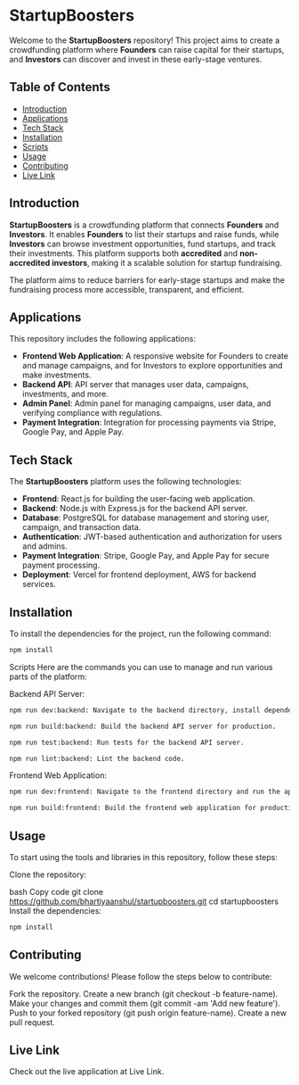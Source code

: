 # StartupBoosters

Welcome to the **StartupBoosters** repository! This project aims to create a crowdfunding platform where **Founders** can raise capital for their startups, and **Investors** can discover and invest in these early-stage ventures.

## Table of Contents
- [Introduction](#introduction)
- [Applications](#applications)
- [Tech Stack](#tech-stack)
- [Installation](#installation)
- [Scripts](#scripts)
- [Usage](#usage)
- [Contributing](#contributing)
- [Live Link](#live-link)

## Introduction
**StartupBoosters** is a crowdfunding platform that connects **Founders** and **Investors**. It enables **Founders** to list their startups and raise funds, while **Investors** can browse investment opportunities, fund startups, and track their investments. This platform supports both **accredited** and **non-accredited investors**, making it a scalable solution for startup fundraising.

The platform aims to reduce barriers for early-stage startups and make the fundraising process more accessible, transparent, and efficient.

## Applications
This repository includes the following applications:

- **Frontend Web Application**: A responsive website for Founders to create and manage campaigns, and for Investors to explore opportunities and make investments.
- **Backend API**: API server that manages user data, campaigns, investments, and more.
- **Admin Panel**: Admin panel for managing campaigns, user data, and verifying compliance with regulations.
- **Payment Integration**: Integration for processing payments via Stripe, Google Pay, and Apple Pay.

## Tech Stack
The **StartupBoosters** platform uses the following technologies:

- **Frontend**: React.js for building the user-facing web application.
- **Backend**: Node.js with Express.js for the backend API server.
- **Database**: PostgreSQL for database management and storing user, campaign, and transaction data.
- **Authentication**: JWT-based authentication and authorization for users and admins.
- **Payment Integration**: Stripe, Google Pay, and Apple Pay for secure payment processing.
- **Deployment**: Vercel for frontend deployment, AWS for backend services.

## Installation
To install the dependencies for the project, run the following command:

```bash
npm install
```

Scripts
Here are the commands you can use to manage and run various parts of the platform:

Backend API Server:
```bash
npm run dev:backend: Navigate to the backend directory, install dependencies, and start the development server.
```
```bash
npm run build:backend: Build the backend API server for production.
```
```bash
npm run test:backend: Run tests for the backend API server.
```
```bash
npm run lint:backend: Lint the backend code.
```

Frontend Web Application:
```bash
npm run dev:frontend: Navigate to the frontend directory and run the app using React.
```
```bash
npm run build:frontend: Build the frontend web application for production.
```


## Usage
To start using the tools and libraries in this repository, follow these steps:

Clone the repository:

bash
Copy code
git clone https://github.com/bhartiyaanshul/startupboosters.git
cd startupboosters
Install the dependencies:

```bash
npm install
```

## Contributing
We welcome contributions! Please follow the steps below to contribute:

Fork the repository.
Create a new branch (git checkout -b feature-name).
Make your changes and commit them (git commit -am 'Add new feature').
Push to your forked repository (git push origin feature-name).
Create a new pull request.

## Live Link
Check out the live application at Live Link.
